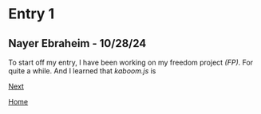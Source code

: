 # Entry 1
## **Nayer Ebraheim - 10/28/24**

To start off my entry, I have been working on my freedom project _(FP)_. For quite a while. And I learned that _kaboom.js_ is 

[Next](entry02.md)

[Home](../README.md)
